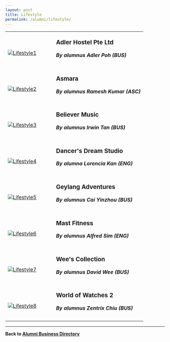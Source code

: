```yaml
---
layout: post
title: Lifestyle
permalink: /alumni/lifestyle/
---
```

<div>
    <table>
        <tr>
            <td style="width:35%"><br>
                <a href="https://www.adlerhostel.com/">
                <image src="/images/MerchantLifetyle-AdlerHostel.jpeg" style="display:block;margin-left:auto;margin-right:auto;" alt="Lifestyle1">                                       </image>
                </a>
            </td>
            <td style="width:65%"><br>
                <h3 style="margin-top:0%">Adler Hostel Pte Ltd</h3>
                <h5 style="margin-top:0%"><i>By alumnus Adler Poh (BUS)</i></h5>
            </td>
         </tr>
        <tr>
            <td style="width:35%"><br>
                <a href="https://www.asmara.sg/">
                <image src="/images/MerchantLifetyle-Asmara.png" style="display:block;margin-left:auto;margin-right:auto;" alt="Lifestyle2">                          </image>
                </a>
            </td>
            <td style="width:65%"><br>
                <h3 style="margin-top:0%">Asmara</h3>
                <h5 style="margin-top:0%"><i>By alumnus Ramesh Kumar (ASC)</i></h5>
            </td>
         </tr>
        <tr>
            <td style="width:35%"><br>
                <a href="http://www.believermusic.com">
                <image src="/images/MerchantLifetyle-BelieverMusic.png" style="display:block;margin-left:auto;margin-right:auto;" alt="Lifestyle3">                                       </image>
                </a>
            </td>
            <td style="width:65%"><br>
                <h3 style="margin-top:0%">Believer Music</h3>
                <h5 style="margin-top:0%"><i>By alumnus Irwin Tan (BUS)</i></h5>
            </td>
         </tr>
        <tr>
            <td style="width:35%"><br>
                <a href="https://dancersdreamstudio.com/">
                <image src="/images/MerchantLifetyle-DancerDreamStudio.png" style="display:block;margin-left:auto;margin-right:auto;" alt="Lifestyle4">                                       </image>
                </a>
            </td>
            <td style="width:65%"><br>
                <h3 style="margin-top:0%">Dancer's Dream Studio</h3>
                <h5 style="margin-top:0%"><i>By alumna Lorencia Kan (ENG)</i></h5>
            </td>
         </tr>
        <tr>
            <td style="width:35%"><br>
                <a href="https://www.citizenadventures.com/geylang-adventures">
                <image src="/images/MerchantLifetyle-GeylangAdventures.jpg" style="display:block;margin-left:auto;margin-right:auto;" alt="Lifestyle5">                                       </image>
                </a>
            </td>
            <td style="width:65%"><br>
                <h3 style="margin-top:0%">Geylang Adventures</h3>
                <h5 style="margin-top:0%"><i>By alumnus Cai Yinzhou (BUS)</i></h5>
            </td>
         </tr>
        <tr>
            <td style="width:35%"><br>
                <a href="https://mastfitness.com/">
                <image src="/images/MerchantLifetyle-MastFitness.png" style="display:block;margin-left:auto;margin-right:auto;" alt="Lifestyle6">                                       </image>
                </a>
            </td>
            <td style="width:65%"><br>
                <h3 style="margin-top:0%">Mast Fitness</h3>
                <h5 style="margin-top:0%"><i>By alumnus Alfred Sim (ENG)</i></h5>
            </td>
         </tr>
        <tr>
            <td style="width:35%"><br>
                <a href="https://weescollection.com">
                <image src="/images/MerchantLifetyle-WeeCollection.png" style="display:block;margin-left:auto;margin-right:auto;" alt="Lifestyle7">                                       </image>
                </a>
            </td>
            <td style="width:65%"><br>
                <h3 style="margin-top:0%">Wee's Collection</h3>
                <h5 style="margin-top:0%"><i>By alumnus David Wee (BUS)</i></h5>
            </td>
         </tr>
        <tr>
            <td style="width:35%"><br>
                <a href="http://www.worldofwatches2.com">
                <image src="/images/MerchantLifetyle-WorldofWatches2.jpg" style="display:block;margin-left:auto;margin-right:auto;" alt="Lifestyle8">                                       </image>
                </a>
            </td>
            <td style="width:65%"><br>
                <h3 style="margin-top:0%">World of Watches 2</h3>
                <h5 style="margin-top:0%"><i>By alumnus Zentrix Chiu (BUS)</i></h5>
            </td>
         </tr>
    </table>
</div>

---
**Back to [Alumni Business Directory](/alumni/alumni-businesses)**